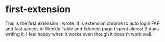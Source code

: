 # first-extension
This is the first extension I wrote. It is extension chrome to auto login FAP and fast access in Weekly Table and Edunext page.I spent almost 3 days writing it. I feel happy when it works even though it doesn't work well.
